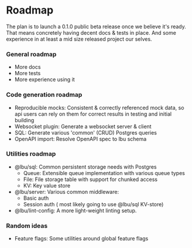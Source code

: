 # Roadmap

The plan is to launch a 0.1.0 public beta release once we believe it's ready.
That means concretely having decent docs & tests in place. And some experience
in at least a mid size released project our selves.

### General roadmap

- More docs
- More tests
- More experience using it

### Code generation roadmap

- Reproducible mocks: Consistent & correctly referenced mock data, so api users
  can rely on them for correct results in testing and initial building
- Websocket plugin: Generate a websocket server & client
- SQL: Generate various 'common' (CRUD) Postgres queries
- OpenAPI import: Resolve OpenAPI spec to lbu schema

### Utilities roadmap

- @lbu/sql: Common persistent storage needs with Postgres
  - Queue: Extensible queue implementation with various queue types
  - File: File storage table with support for chunked access
  - KV: Key value store
- @lbu/server: Various common middleware:
  - Basic auth
  - Session auth ( most likely going to use @lbu/sql KV-store)
- @lbu/lint-config: A more light-weight linting setup.

### Random ideas

- Feature flags: Some utilities around global feature flags
